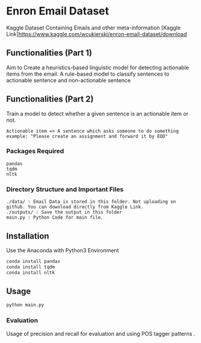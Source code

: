 # Enron Email Dataset

Kaggle Dataset Containing Emails and other meta-information
[Kaggle Link]https://www.kaggle.com/wcukierski/enron-email-dataset/download

## Functionalities (Part 1)

Aim to Create a heuristics-based linguistic model for detecting actionable items from the email. A rule-based model to classify sentences to actionable sentence and non-actionable sentence

## Functionalities (Part 2)

Train a model to detect whether a given sentence is an actionable item or not. 

```
Actionable item => A sentence which asks someone to do something
example: "Please create an assignment and forward it by EOD"
```



### Packages Required
```
pandas
tqdm
nltk
```


### Directory Structure and Important Files

```
./data/ : Email Data is stored in this folder. Not uploading on github. You can download directly from Kaggle Link.
./outputs/ : Save the output in this folder
main.py : Python Code for main file.
```

## Installation

Use the Anaconda with Python3 Environment

```bash
conda install pandas
conda install tqdm
conda install nltk
```

## Usage

```python
python main.py
```

### Evaluation

Usage of precision and recall for evaluation and using POS tagger patterns .



